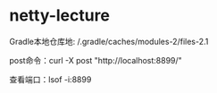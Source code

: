 # netty-lecture

Gradle本地仓库地: /.gradle/caches/modules-2/files-2.1

post命令：curl -X post "http://localhost:8899/"

查看端口：lsof -i:8899